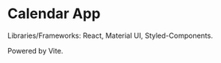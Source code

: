 # Calendar App

<p>Libraries/Frameworks: React, Material UI, Styled-Components.</p>
<p>Powered by Vite.</p>
